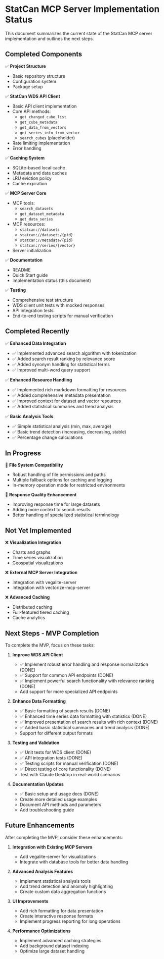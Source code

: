# StatCan MCP Server Implementation Status

This document summarizes the current state of the StatCan MCP server implementation and outlines the next steps.

## Completed Components

✅ **Project Structure**
- Basic repository structure
- Configuration system
- Package setup

✅ **StatCan WDS API Client**
- Basic API client implementation
- Core API methods:
  - `get_changed_cube_list`
  - `get_cube_metadata`
  - `get_data_from_vectors`
  - `get_series_info_from_vector`
  - `search_cubes` (placeholder)
- Rate limiting implementation
- Error handling

✅ **Caching System**
- SQLite-based local cache
- Metadata and data caches
- LRU eviction policy
- Cache expiration

✅ **MCP Server Core**
- MCP tools:
  - `search_datasets`
  - `get_dataset_metadata`
  - `get_data_series`
- MCP resources:
  - `statcan://datasets`
  - `statcan://datasets/{pid}`
  - `statcan://metadata/{pid}`
  - `statcan://series/{vector}`
- Server initialization

✅ **Documentation**
- README
- Quick Start guide
- Implementation status (this document)

✅ **Testing**
- Comprehensive test structure
- WDS client unit tests with mocked responses
- API integration tests
- End-to-end testing scripts for manual verification

## Completed Recently

✅ **Enhanced Data Integration**
- ✅ Implemented advanced search algorithm with tokenization
- ✅ Added search result ranking by relevance score
- ✅ Added synonym handling for statistical terms
- ✅ Improved multi-word query support

✅ **Enhanced Resource Handling**
- ✅ Implemented rich markdown formatting for resources
- ✅ Added comprehensive metadata presentation
- ✅ Improved context for dataset and vector resources
- ✅ Added statistical summaries and trend analysis

✅ **Basic Analysis Tools**
- ✅ Simple statistical analysis (min, max, average)
- ✅ Basic trend detection (increasing, decreasing, stable)
- ✅ Percentage change calculations

## In Progress

🔄 **File System Compatibility**
- Robust handling of file permissions and paths
- Multiple fallback options for caching and logging
- In-memory operation mode for restricted environments

🔄 **Response Quality Enhancement**
- Improving response time for large datasets
- Adding more context to search results
- Better handling of specialized statistical terminology

## Not Yet Implemented

❌ **Visualization Integration**
- Charts and graphs
- Time series visualization
- Geospatial visualizations

❌ **External MCP Server Integration**
- Integration with vegalite-server
- Integration with vectorize-mcp-server

❌ **Advanced Caching**
- Distributed caching
- Full-featured tiered caching
- Cache analytics

## Next Steps - MVP Completion

To complete the MVP, focus on these tasks:

1. **Improve WDS API Client**
   - ✅ Implement robust error handling and response normalization (DONE)
   - ✅ Support for common API endpoints (DONE)
   - ✅ Implement powerful search functionality with relevance ranking (DONE)
   - Add support for more specialized API endpoints

2. **Enhance Data Formatting**
   - ✅ Basic formatting of search results (DONE)
   - ✅ Enhanced time series data formatting with statistics (DONE)
   - ✅ Improved presentation of search results with rich context (DONE)
   - ✅ Added basic statistical summaries and trend analysis (DONE)
   - Support for different output formats

3. **Testing and Validation**
   - ✅ Unit tests for WDS client (DONE)
   - ✅ API integration tests (DONE)
   - ✅ Testing scripts for manual verification (DONE)
   - ✅ Direct testing of core functionality (DONE)
   - Test with Claude Desktop in real-world scenarios

4. **Documentation Updates**
   - ✅ Basic setup and usage docs (DONE)
   - Create more detailed usage examples
   - Document API methods and parameters
   - Add troubleshooting guide

## Future Enhancements

After completing the MVP, consider these enhancements:

1. **Integration with Existing MCP Servers**
   - Add vegalite-server for visualizations
   - Integrate with database tools for better data handling

2. **Advanced Analysis Features**
   - Implement statistical analysis tools
   - Add trend detection and anomaly highlighting
   - Create custom data aggregation functions

3. **UI Improvements**
   - Add rich formatting for data presentation
   - Create interactive response formats
   - Implement progress reporting for long operations

4. **Performance Optimizations**
   - Implement advanced caching strategies
   - Add background dataset indexing
   - Optimize large dataset handling